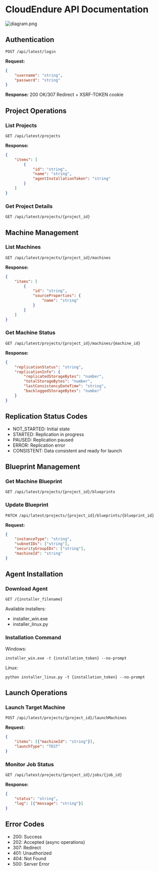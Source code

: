 # CloudEndure API Documentation

![diagram.png]()

## Authentication
```
POST /api/latest/login
```
**Request:**
```json
{
    "username": "string",
    "password": "string"
}
```
**Response:** 200 OK/307 Redirect + XSRF-TOKEN cookie

## Project Operations
### List Projects
```
GET /api/latest/projects
```
**Response:**
```json
{
    "items": [
        {
            "id": "string",
            "name": "string",
            "agentInstallationToken": "string"
        }
    ]
}
```

### Get Project Details
```
GET /api/latest/projects/{project_id}
```

## Machine Management
### List Machines
```
GET /api/latest/projects/{project_id}/machines
```
**Response:**
```json
{
    "items": [
        {
            "id": "string",
            "sourceProperties": {
                "name": "string"
            }
        }
    ]
}
```

### Get Machine Status
```
GET /api/latest/projects/{project_id}/machines/{machine_id}
```
**Response:**
```json
{
    "replicationStatus": "string",
    "replicationInfo": {
        "replicatedStorageBytes": "number",
        "totalStorageBytes": "number",
        "lastConsistencyDateTime": "string",
        "backloggedStorageBytes": "number"
    }
}
```

## Replication Status Codes
- NOT_STARTED: Initial state
- STARTED: Replication in progress
- PAUSED: Replication paused
- ERROR: Replication error
- CONSISTENT: Data consistent and ready for launch

## Blueprint Management
### Get Machine Blueprint
```
GET /api/latest/projects/{project_id}/blueprints
```

### Update Blueprint
```
PATCH /api/latest/projects/{project_id}/blueprints/{blueprint_id}
```
**Request:**
```json
{
    "instanceType": "string",
    "subnetIDs": ["string"],
    "securityGroupIDs": ["string"],
    "machineId": "string"
}
```

## Agent Installation
### Download Agent
```
GET /{installer_filename}
```
Available installers:
- installer_win.exe
- installer_linux.py

### Installation Command
Windows:
```
installer_win.exe -t {installation_token} --no-prompt
```
Linux:
```
python installer_linux.py -t {installation_token} --no-prompt
```

## Launch Operations
### Launch Target Machine
```
POST /api/latest/projects/{project_id}/launchMachines
```
**Request:**
```json
{
    "items": [{"machineId": "string"}],
    "launchType": "TEST"
}
```

### Monitor Job Status
```
GET /api/latest/projects/{project_id}/jobs/{job_id}
```
**Response:**
```json
{
    "status": "string",
    "log": [{"message": "string"}]
}
```

## Error Codes
- 200: Success
- 202: Accepted (async operations)
- 307: Redirect
- 401: Unauthorized
- 404: Not Found
- 500: Server Error
